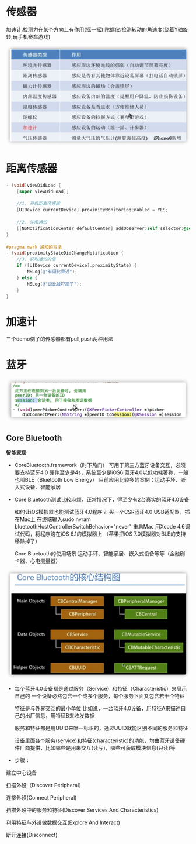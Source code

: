 # 传感器

加速计:检测力在某个方向上有作用(摇一摇)
陀螺仪:检测转动的角速度(绕着Y轴旋转,玩手机赛车游戏)

![image-20220108115306362](%E7%AC%94%E8%AE%B0.assets/image-20220108115306362.png)

# 距离传感器

```objective-c
- (void)viewDidLoad {
    [super viewDidLoad];
    
    //1. 开启距离传感器
    [UIDevice currentDevice].proximityMonitoringEnabled = YES;
    
    //2. 注册通知
    [[NSNotificationCenter defaultCenter] addObserver:self selector:@selector(proximityStateDidChangeNotification) name:UIDeviceProximityStateDidChangeNotification object:nil];
}

#pragma mark 通知的方法
- (void)proximityStateDidChangeNotification {
    //3. 获取通知的值
    if ([UIDevice currentDevice].proximityState) {
        NSLog(@"有逗比靠近");
    } else {
        NSLog(@"逗比被吓跑了");
    }
}
```

# 加速计

三个demo例子的传感器都有pull,push两种用法

# 蓝牙

![image-20220109105105402](%E7%AC%94%E8%AE%B0.assets/image-20220109105105402.png)

## Core Bluetooth

**智能家居**

- CoreBluetooth.framework（时下热门）
  可用于第三方蓝牙设备交互，必须要支持蓝牙4.0
  硬件至少是4s，系统至少是iOS6
  蓝牙4.0以低功耗著称，一般也叫BLE（Bluetooth Low Energy）
  目前应用比较多的案例：运动手坏、嵌入式设备、智能家居 

- Core Bluetooth测试比较麻烦，正常情况下，得至少有2台真实的蓝牙4.0设备

  如何让iOS模拟器也能测试蓝牙4.0程序？
  买一个CSR蓝牙4.0 USB适配器，插在Mac上
  在终端输入sudo nvram bluetoothHostControllerSwitchBehavior="never"
  重启Mac
  用Xcode 4.6调试代码，将程序跑在iOS 6.1的模拟器上
  （苹果把iOS 7.0模拟器对BLE的支持移除掉了）

  Core Bluetooth的使用场景
  运动手环、智能家居、嵌入式设备等等（金融刷卡器、心电测量器）

![image-20220109113638954](%E7%AC%94%E8%AE%B0.assets/image-20220109113638954.png)

- 每个蓝牙4.0设备都是通过服务（Service）和特征（Characteristic）来展示自己的
  一个设备必然包含一个或多个服务，每个服务下面又包含若干个特征

  特征是与外界交互的最小单位
  比如说，一台蓝牙4.0设备，用特征A来描述自己的出厂信息，用特征B来收发数据

  服务和特征都是用UUID来唯一标识的，通过UUID就能区别不同的服务和特征

  设备里面各个服务(service)和特征(characteristic)的功能，均由蓝牙设备硬件厂商提供，比如哪些是用来交互(读写)，哪些可获取模块信息(只读)等

- 步骤：

建立中心设备

扫描外设（Discover Peripheral）

连接外设(Connect Peripheral)

扫描外设中的服务和特征(Discover Services And Characteristics)

利用特征与外设做数据交互(Explore And Interact)

断开连接(Disconnect)

 
